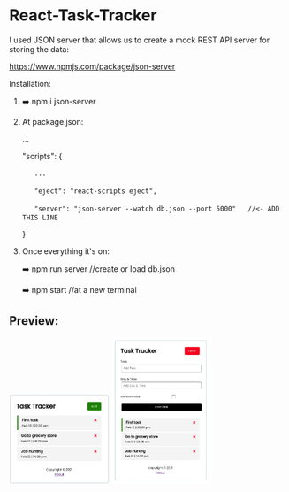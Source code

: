 # React-Task-Tracker

I used JSON server that allows us to create a mock REST API server for storing the data:

https://www.npmjs.com/package/json-server

Installation:

1) ➡️ npm i json-server

2) At package.json:

    ...
    
    "scripts": {
    
          ...

          "eject": "react-scripts eject",

          "server": "json-server --watch db.json --port 5000"	//<- ADD THIS LINE
      
    }

3) Once everything it's on:

    ➡️ npm run server	  //create or load db.json
  
    ➡️ npm start        //at a new terminal

## Preview:

<p float="left">
  <img src="https://github.com/sergiornelas/React-Task-Tracker/blob/main/readme-images/1.jpeg" width="36%" height="36%">
  <img src="https://github.com/sergiornelas/React-Task-Tracker/blob/main/readme-images/2.jpeg" width="36%" height="36%">
</p>
